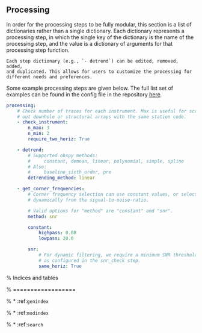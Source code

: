 ## Processing

In order for the processing steps to be fully modular, this section is a
list of dictionaries rather than a single dictionary. Each dictionary 
represents a processing step, in which the single key of the dictionary is
the name of the processing step, and the value is a dictionary of arguments
for that processing step function.

```{tip}
Each step dictionary (e.g., `- detrend`) can be edited, removed, added, 
and duplicated. This allows for users to customize the processing for
different needs and preferences. 
```

Some example processing steps are given below. The full list set of examples 
can be found in the config file in the repository 
[here](https://github.com/usgs/groundmotion-processing/blob/master/gmprocess/data/config_production.yml).

```yaml
processing:
    # Check number of traces for each instrument. Max is useful for screening
    # out downhole or structural arrays with the same station code.
    - check_instrument:
        n_max: 3
        n_min: 2
        require_two_horiz: True

    - detrend:
        # Supported obspy methods:
        #     constant, demean, linear, polynomial, simple, spline
        # Also:
        #     baseline_sixth_order, pre
        detrending_method: linear

    - get_corner_frequencies:
        # Corner frequency selection can use constant values, or selected
        # dynamically from the signal-to-noise-ratio.

        # Valid options for "method" are "constant" and "snr".
        method: snr

        constant:
            highpass: 0.08
            lowpass: 20.0

        snr:
            # For dynamic filtering, we require a minimum SNR threshold between
            # as configured in the snr_check step.
            same_horiz: True
```



% Indices and tables

% ==================

% * :ref:`genindex`

% * :ref:`modindex`

% * :ref:`search`
